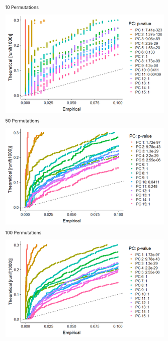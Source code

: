10 Permutations

![10](https://github.com/UCSF-DSI/scRNA_seq/blob/master/jackstraw_permutations/10_permutations_jackstraw.png)

50 Permutations

![50](https://github.com/UCSF-DSI/scRNA_seq/blob/master/jackstraw_permutations/50_permutations_jackstraw.png)

100 Permutations

![100](https://github.com/UCSF-DSI/scRNA_seq/blob/master/jackstraw_permutations/100_permutations_jackstraw.png)